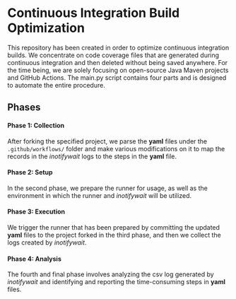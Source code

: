 # Continuous Integration Build Optimization

This repository has been created in order to optimize continuous integration builds. We concentrate on code coverage files that are generated during continuous integration and then deleted without being saved anywhere. For the time being, we are solely focusing on open-source Java Maven projects and GitHub Actions. The main.py script contains four parts and is designed to automate the entire procedure.

## Phases
#### Phase 1: Collection
After forking the specified project, we parse the __yaml__ files under the ```.github/workflows/``` folder and make various modifications on it to map the records in the _inotifywait_ logs to the steps in the __yaml__ file.
#### Phase 2: Setup
In the second phase, we prepare the runner for usage, as well as the environment in which the runner and _inotifywait_ will be utilized.
#### Phase 3: Execution
We trigger the runner that has been prepared by committing the updated __yaml__ files to the project forked in the third phase, and then we collect the logs created by _inotifywait_.
#### Phase 4: Analysis
The fourth and final phase involves analyzing the csv log generated by _inotifywait_ and identifying and reporting the time-consuming steps in __yaml__ files.

